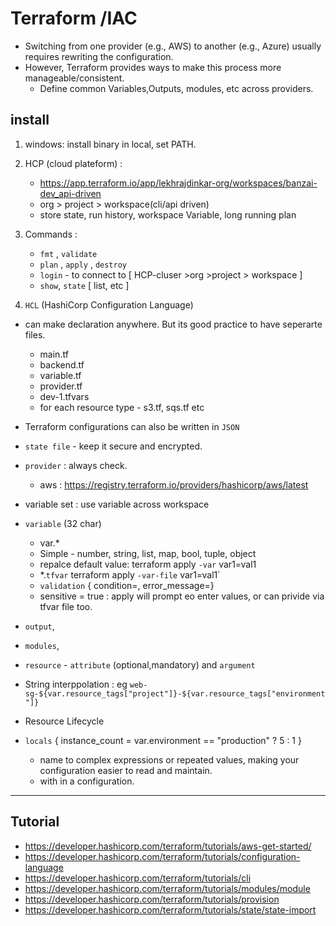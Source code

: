 # Terraform /IAC
- Switching from one provider (e.g., AWS) to another (e.g., Azure) usually requires rewriting the configuration.
- However, Terraform provides ways to make this process more manageable/consistent.
  - Define common Variables,Outputs, modules, etc across providers. 

## install
1. windows: install binary in local, set PATH.
2. HCP (cloud plateform) : 
    - https://app.terraform.io/app/lekhrajdinkar-org/workspaces/banzai-dev_api-driven
    - org > project > workspace(cli/api driven)
    - store state, run history, workspace Variable, long running plan

3. Commands :
   - `fmt` , `validate`
   - `plan` , `apply` , `destroy`
   - `login` - to connect to  [ HCP-cluser >org >project > workspace ]
   - `show`, `state` [ list, etc ]
   
4. `HCL` (HashiCorp Configuration Language)
  - can make declaration anywhere. But its good practice to have seperarte files.
    - main.tf
    - backend.tf
    - variable.tf
    - provider.tf
    - dev-1.tfvars
    - for each resource type - s3.tf, sqs.tf etc
    
  - Terraform configurations can also be written in `JSON`
  - `state file` - keep it secure and encrypted.
  - `provider` : always check.
    - aws : https://registry.terraform.io/providers/hashicorp/aws/latest
  - variable set : use variable across workspace
  - `variable`  (32 char)
     - var.* 
     - Simple  - number, string, list, map, bool, tuple, object
     - repalce default value:  terraform apply `-var` var1=val1
     -  *.`tfvar` terraform apply `-var-file` var1=val1`
     - `validation` { condition=, error_message=}
     -  sensitive = true : apply will prompt eo enter values, or can privide via tfvar file too.
  - `output`, 
  - `modules`, 
  - `resource` -  `attribute` (optional,mandatory) and `argument`
  - String interppolation : eg `web-sg-${var.resource_tags["project"]}-${var.resource_tags["environment"]}`
  - Resource Lifecycle
  - `locals` { instance_count = var.environment == "production" ? 5 : 1 }
    - name to complex expressions or repeated values, making your configuration easier to read and maintain.
    - with in a configuration.


--- 
##  Tutorial
- https://developer.hashicorp.com/terraform/tutorials/aws-get-started/
- https://developer.hashicorp.com/terraform/tutorials/configuration-language
- https://developer.hashicorp.com/terraform/tutorials/cli
- https://developer.hashicorp.com/terraform/tutorials/modules/module
- https://developer.hashicorp.com/terraform/tutorials/provision
- https://developer.hashicorp.com/terraform/tutorials/state/state-import

